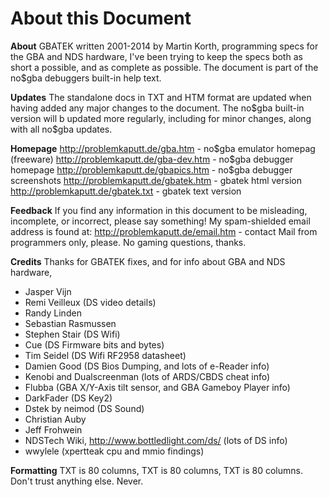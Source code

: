 # About this Document


**About**
GBATEK written 2001-2014 by Martin Korth, programming specs for the GBA
and NDS hardware, I\'ve been trying to keep the specs both as short a
possible, and as complete as possible. The document is part of the
no\$gba debuggers built-in help text.

**Updates**
The standalone docs in TXT and HTM format are updated when having added
any major changes to the document. The no\$gba built-in version will b
updated more regularly, including for minor changes, along with all
no\$gba updates.

**Homepage**
<http://problemkaputt.de/gba.htm> - no\$gba emulator homepag
(freeware)
<http://problemkaputt.de/gba-dev.htm> - no\$gba debugger homepage
<http://problemkaputt.de/gbapics.htm> - no\$gba debugger screenshots
<http://problemkaputt.de/gbatek.htm> - gbatek html version
<http://problemkaputt.de/gbatek.txt> - gbatek text version

**Feedback**
If you find any information in this document to be misleading,
incomplete, or incorrect, please say something! My spam-shielded email
address is found at:
<http://problemkaputt.de/email.htm> - contact
Mail from programmers only, please. No gaming questions, thanks.

**Credits**
Thanks for GBATEK fixes, and for info about GBA and NDS hardware,
- Jasper Vijn
- Remi Veilleux (DS video details)
- Randy Linden
- Sebastian Rasmussen
- Stephen Stair (DS Wifi)
- Cue (DS Firmware bits and bytes)
- Tim Seidel (DS Wifi RF2958 datasheet)
- Damien Good (DS Bios Dumping, and lots of e-Reader info)
- Kenobi and Dualscreenman (lots of ARDS/CBDS cheat info)
- Flubba (GBA X/Y-Axis tilt sensor, and GBA Gameboy Player info)
- DarkFader (DS Key2)
- Dstek by neimod (DS Sound)
- Christian Auby
- Jeff Frohwein
- NDSTech Wiki, <http://www.bottledlight.com/ds/> (lots of DS info)
- wwylele (xpertteak cpu and mmio findings)

**Formatting**
TXT is 80 columns, TXT is 80 columns, TXT is 80 columns.
Don\'t trust anything else. Never.




